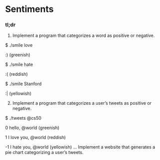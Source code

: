 # Sentiments

### tl;dr 

1.  Implement a program that categorizes a word as positive or negative.

$ ./smile love

:) (greenish)

$ ./smile hate

:( (reddish)

$ ./smile Stanford

:| (yellowish)


2.  Implement a program that categorizes a user’s tweets as positive or negative.

$ ./tweets @cs50

 0 hello, @world (greenish)

 1 I love you, @world (reddish)

-1 I hate you, @world (yellowish)
...
Implement a website that generates a pie chart categorizing a user’s tweets.